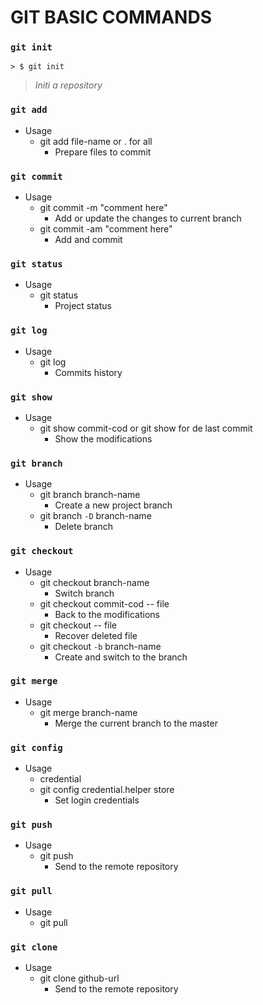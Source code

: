 # GIT BASIC COMMANDS

### `git init`
```
> $ git init

```
> *Initi a repository*


### `git add`
- Usage
    - git add file-name or . for all
        - Prepare files to commit 

### `git commit`
- Usage
    - git commit -m "comment here"
        - Add or update the changes to current branch
    - git commit -am "comment here"
        - Add and commit

### `git status`
- Usage
    - git status
        - Project status

### `git log`
- Usage
    - git log
        - Commits history

### `git show`
- Usage
    - git show commit-cod or git show for de last commit
        - Show the modifications 

### `git branch`
- Usage
    - git branch branch-name
        - Create a new project branch 
    - git branch `-D` branch-name
        - Delete branch

### `git checkout`
- Usage
    - git checkout branch-name
        - Switch branch 
    - git checkout commit-cod -- file
        - Back to the modifications
    - git checkout -- file
        - Recover deleted file
    - git checkout `-b` branch-name
        - Create and switch to the branch

### `git merge`
- Usage
    - git merge branch-name
        - Merge the current branch to the master

### `git config`
- Usage
    - credential
    - git config credential.helper store
        - Set login credentials

### `git push`
- Usage
    - git push
        - Send to the remote repository

### `git pull`
- Usage
    - git pull

### `git clone`
- Usage
    - git clone github-url
        - Send to the remote repository

